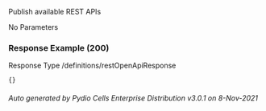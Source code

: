 






 
Publish available REST APIs  


No Parameters



### Response Example (200)
Response Type /definitions/restOpenApiResponse

```
{}
```




###### Auto generated by Pydio Cells Enterprise Distribution v3.0.1 on 8-Nov-2021
